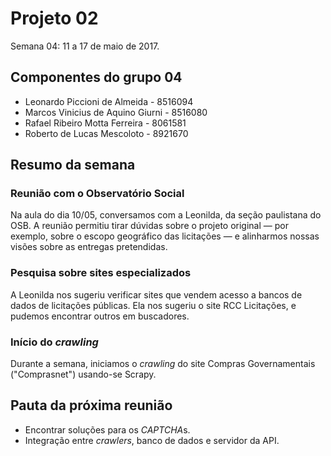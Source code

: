 # Projeto 02

Semana 04: 11 a 17 de maio de 2017.

## Componentes do grupo 04

* Leonardo Piccioni de Almeida - 8516094
* Marcos Vinicius de Aquino Giurni - 8516080
* Rafael Ribeiro Motta Ferreira - 8061581
* Roberto de Lucas Mescoloto - 8921670

## Resumo da semana

### Reunião com o Observatório Social

Na aula do dia 10/05, conversamos com a Leonilda, da seção paulistana do OSB. A reunião permitiu tirar dúvidas sobre o projeto original — por exemplo, sobre o escopo geográfico das licitações — e alinharmos nossas visões sobre as entregas pretendidas.

### Pesquisa sobre sites especializados

A Leonilda nos sugeriu verificar sites que vendem acesso a bancos de dados de licitações públicas. Ela nos sugeriu o site RCC Licitações, e pudemos encontrar outros em buscadores.

### Início do *crawling*

Durante a semana, iniciamos o *crawling* do site Compras Governamentais ("Comprasnet") usando-se Scrapy.

## Pauta da próxima reunião

* Encontrar soluções para os *CAPTCHA*s.
* Integração entre *crawlers*, banco de dados e servidor da API.
